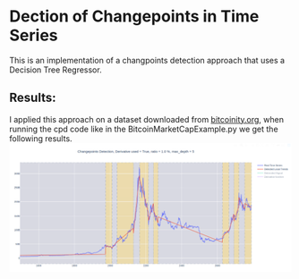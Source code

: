 # Dection of Changepoints in Time Series

This is an implementation of a changpoints detection approach that uses a Decision Tree Regressor.

## Results:
I applied this approach on a dataset downloaded from [bitcoinity.org](https://data.bitcoinity.org),
when running the cpd code like in the BitcoinMarketCapExample.py we get the following results.
![alt text](https://github.com/yacine-benbaccar/Dection-of-Changepoints-in-Time-Series/blob/master/imgs/BitcoinMarketCap-Changepoints.png "Bitcoin MarketCap")
